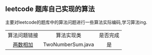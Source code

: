 ## leetcode 题库自己实现的算法

主要对leetcode的题库中的算法问题进行一些算法实际编码,学习算法ing.

|  |  |  |
|:----:|:----:|:----:| 
|算法问题链接| 算法实现类| 是否完成|
|[两数相加](https://leetcode-cn.com/problems/add-two-numbers/description/)|TwoNumberSum.java|是|